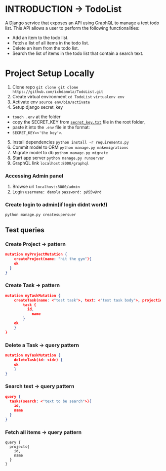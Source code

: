 # INTRODUCTION -> TodoList
A Django service that exposes an API using GraphQL to manage a text todo list.
This API allows a user to perform the following functionalities:

- Add an item to the todo list.
- Fetch a list of all items in the todo list.
- Delete an item from the todo list.
- Search the list of items in the todo list that contain a search text.

# Project Setup Locally
1. Clone repo
```git clone git clone https://github.com/ichdamola/TodoList.git```
2. Create virtual environment
```cd TodoList```
```virtualenv env```
3. Activate env
```source env/bin/activate```
4. Setup django secret_key
- ```touch .env``` at the folder
- copy the SECRET_KEY from [```secret_key.txt```](https://github.com/ichdamola/TodoList/blob/main/secret_key.txt) file in the root folder,
- paste it into the ```.env``` file in the format: 
- ```SECRET_KEY=<'the key'>```.
5. Install dependencies
```python install -r requirements.py```
6. Commit model to ORM
```python manage.py makemigrations```
7. Migrate model to db
```python manage.py migrate```
8. Start app server
```python manage.py runserver```
9. GraphQL link
```localhost:8000/graphql```
### Accessing Admin panel
1. Browse url
```localhost:8000/admin```
2. Login
```username: damola```
```password: p@55w@rd```
### Create login to admin(if login didnt work!)
```python manage.py createsupersuer```


## Test queries
### Create Project -> pattern

```json
mutation myProjectMutation {
    createProject(name: "hit the gym"){
    ok
  }  
}
```
### Create Task -> pattern

```json
mutation myTaskMutation {
    createTask(name: <"test task">, text: <"test task body">, projectid: <id>) {
        task {
          id,
        	name
        }
    ok
    }
}
```

### Delete a Task -> query pattern
```json
mutation myTaskMutation {
    deleteTask(id: <id>) {
    ok
    }
}
```

### Search text -> query pattern

```json
query {
  tasks(search: <"text to be search">){
    id,
    name
  }
}
```


### Fetch all items -> query pattern

```
query {
  projects{
    id,
    name
  }
}
```

